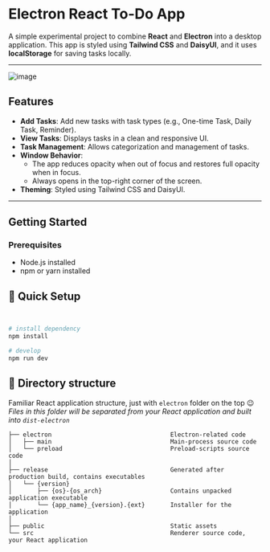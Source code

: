 # Electron React To-Do App

A simple experimental project to combine **React** and **Electron** into a desktop application. This app is styled using **Tailwind CSS** and **DaisyUI**, and it uses **localStorage** for saving tasks locally.

---
![image](https://github.com/user-attachments/assets/3be6c60a-08d0-4d3c-995c-55d2f1175a44)

## Features

- **Add Tasks**: Add new tasks with task types (e.g., One-time Task, Daily Task, Reminder).
- **View Tasks**: Displays tasks in a clean and responsive UI.
- **Task Management**: Allows categorization and management of tasks.
- **Window Behavior**: 
  - The app reduces opacity when out of focus and restores full opacity when in focus.
  - Always opens in the top-right corner of the screen.
- **Theming**: Styled using Tailwind CSS and DaisyUI.

---

## Getting Started

### Prerequisites
- Node.js installed
- npm or yarn installed


## 🛫 Quick Setup

```sh


# install dependency
npm install

# develop
npm run dev
```



## 📂 Directory structure

Familiar React application structure, just with `electron` folder on the top :wink:  
*Files in this folder will be separated from your React application and built into `dist-electron`*  

```tree
├── electron                                 Electron-related code
│   ├── main                                 Main-process source code
│   └── preload                              Preload-scripts source code
│
├── release                                  Generated after production build, contains executables
│   └── {version}
│       ├── {os}-{os_arch}                   Contains unpacked application executable
│       └── {app_name}_{version}.{ext}       Installer for the application
│
├── public                                   Static assets
└── src                                      Renderer source code, your React application
```

<!--
## 🚨 Be aware

This template integrates Node.js API to the renderer process by default. If you want to follow **Electron Security Concerns** you might want to disable this feature. You will have to expose needed API by yourself.  

To get started, remove the option as shown below. This will [modify the Vite configuration and disable this feature](https://github.com/electron-vite/vite-plugin-electron-renderer#config-presets-opinionated).

```diff
# vite.config.ts

export default {
  plugins: [
    ...
-   // Use Node.js API in the Renderer-process
-   renderer({
-     nodeIntegration: true,
-   }),
    ...
  ],
}
```
-->

